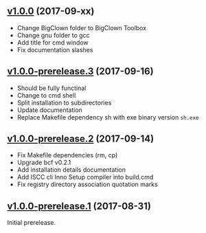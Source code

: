 ## [v1.0.0](https://github.com/bigclownlabs/bch-windows-toolchain/tree/v1.0.0) (2017-09-xx)

* Change BigClown folder to BigClown Toolbox
* Change gnu folder to gcc
* Add title for cmd window
* Fix documentation slashes

## [v1.0.0-prerelease.3](https://github.com/bigclownlabs/bch-windows-toolchain/tree/v1.0.0-prerelease.3) (2017-09-16)

* Should be fully functinal
* Change to cmd shell
* Split installation to subdirectories
* Update documentation
* Replace Makefile dependency sh with exe binary version `sh.exe`

## [v1.0.0-prerelease.2](https://github.com/bigclownlabs/bch-windows-toolchain/tree/v1.0.0-prerelease.2) (2017-09-14)

* Fix Makefile dependencies (rm, cp)
* Upgrade bcf v0.2.1
* Add installation details documentation
* Add ISCC cli Inno Setup compiler into build.cmd
* Fix registry directory association quotation marks

## [v1.0.0-prerelease.1](https://github.com/bigclownlabs/bch-windows-toolchain/tree/v1.0.0-prerelease.1) (2017-08-31)

Initial prerelease.